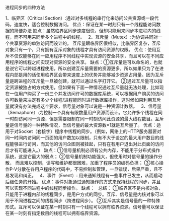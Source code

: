 进程同步的四种方法

1、临界区（Critical Section）:通过对多线程的串行化来访问公共资源或一段代码，速度快，适合控制数据访问。
优点：保证在某一时刻只有一个线程能访问数据的简便办法
缺点：虽然临界区同步速度很快，但却只能用来同步本进程内的线程，而不可用来同步多个进程中的线程。
 
2、互斥量（Mutex）:为协调共同对一个共享资源的单独访问而设计的。
互斥量跟临界区很相似，比临界区复杂，互斥对象只有一个，只有拥有互斥对象的线程才具有访问资源的权限。
优点：使用互斥不仅仅能够在同一应用程序不同线程中实现资源的安全共享，而且可以在不同应用程序的线程之间实现对资源的安全共享。
缺点：①互斥量是可以命名的，也就是说它可以跨越进程使用，所以创建互斥量需要的资源更多，所以如果只为了在进程内部是用的话使用临界区会带来速度上的优势并能够减少资源占用量。因为互斥量是跨进程的互斥量一旦被创建，就可以通过名字打开它。
②通过互斥量可以指定资源被独占的方式使用，但如果有下面一种情况通过互斥量就无法处理，比如现在一位用户购买了一份三个并发访问许可的数据库系统，可以根据用户购买的访问许可数量来决定有多少个线程/进程能同时进行数据库操作，这时候如果利用互斥量就没有办法完成这个要求，信号量对象可以说是一种资源计数器。
 
3、信号量（Semaphore）:为控制一个具有有限数量用户资源而设计。它允许多个线程在同一时刻访问同一资源，但是需要限制在同一时刻访问此资源的最大线程数目。互斥量是信号量的一种特殊情况，当信号量的最大资源数=1就是互斥量了。
优点：适用于对Socket（套接字）程序中线程的同步。（例如，网络上的HTTP服务器要对同一时间内访问同一页面的用户数加以限制，只有不大于设定的最大用户数目的线程能够进行访问，而其他的访问企图则被挂起，只有在有用户退出对此页面的访问后才有可能进入。）
缺点：①信号量机制必须有公共内存，不能用于分布式操作系统，这是它最大的弱点；
②信号量机制功能强大，但使用时对信号量的操作分散， 而且难以控制，读写和维护都很困难，加重了程序员的编码负担；
③核心操作P-V分散在各用户程序的代码中，不易控制和管理，一旦错误，后果严重，且不易发现和纠正。
 
4、事件（Event）: 用来通知线程有一些事件已发生，从而启动后继任务的开始。
优点：事件对象通过通知操作的方式来保持线程的同步，并且可以实现不同进程中的线程同步操作。
缺点：
 
总结：
①临界区不是内核对象，只能用于进程内部的线程同步，是用户方式的同步。互斥、信号量是内核对象可以用于不同进程之间的线程同步（跨进程同步）。
②互斥其实是信号量的一种特殊形式。互斥可以保证在某一时刻只有一个线程可以拥有临界资源。信号量可以保证在某一时刻有指定数目的线程可以拥有临界资源。

